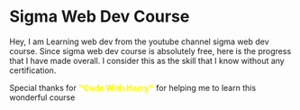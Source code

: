 # Sigma Web Dev Course
Hey, I am Learning web dev from the youtube channel sigma web dev course.
Since sigma web dev course is absolutely free, here is the progress that I have made overall. 
I consider this as the skill that I know without any certification.

Special thanks for <b style="color:yellow;font-weight:900">"Code With Harry"</b> for helping me to learn this wonderful course

